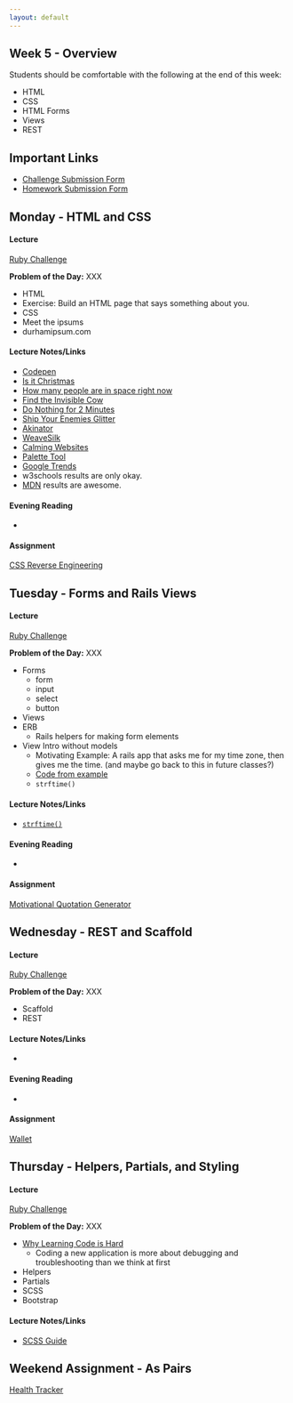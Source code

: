 ```yaml
---
layout: default
---
```


## Week 5 - Overview

Students should be comfortable with the following at the end of this week:

* HTML
* CSS
* HTML Forms
* Views
* REST


## Important Links

* [Challenge Submission Form](http://goo.gl/forms/OzzXZL6iEF)
* [Homework Submission Form](http://goo.gl/forms/o9so3mi9Sd)


## Monday - HTML and CSS

#### Lecture

[Ruby Challenge](https://github.com/masonfmatthews/rails_assignments/blob/master/challenges/if_challenge.rb)

**Problem of the Day:** XXX

* HTML
* Exercise: Build an HTML page that says something about you.
* CSS
* Meet the ipsums
* durhamipsum.com

#### Lecture Notes/Links

* [Codepen](http://codepen.io)
* [Is it Christmas](http://isitchristmas.com)
* [How many people are in space right now](http://howmanypeopleareinspacerightnow.com)
* [Find the Invisible Cow](http://findtheinvisiblecow.com/)
* [Do Nothing for 2 Minutes](http://www.donothingfor2minutes.com/)
* [Ship Your Enemies Glitter](http://shipyourenemiesglitter.com/)
* [Akinator](http://en.akinator.com/)
* [WeaveSilk](http://weavesilk.com/)
* [Calming Websites](http://www.makeuseof.com/tag/take-a-break-10-websites-to-help-you-relax-for-two-minutes/)
* [Palette Tool](http://paletton.com/#uid=13P0u0kllll70vXeaqEswg1G0aI)
* [Google Trends](https://trends.google.com)
* w3schools results are only okay.
* [MDN](https://developer.mozilla.org/en-US/) results are awesome.

#### Evening Reading

*

#### Assignment

[CSS Reverse Engineering](https://github.com/tiyd-rails-2015-01/css_reverse_engineering)


## Tuesday - Forms and Rails Views

#### Lecture

[Ruby Challenge](https://github.com/masonfmatthews/rails_assignments/blob/master/challenges/string_split_challenge.rb)


**Problem of the Day:** XXX

* Forms
  * form
  * input
  * select
  * button
* Views
* ERB
  * Rails helpers for making form elements
* View Intro without models
  * Motivating Example: A rails app that asks me for my time zone, then gives me the time. (and maybe go back to this in future classes?)
  * [Code from example](https://github.com/tiyd-rails-2015-01/w3-2-example)
  * `strftime()`

#### Lecture Notes/Links

* [`strftime()`](http://strftime.net/)

#### Evening Reading

*

#### Assignment

[Motivational Quotation Generator](https://github.com/tiyd-rails-2015-01/motivational_quotations)


## Wednesday - REST and Scaffold

#### Lecture

[Ruby Challenge](https://github.com/masonfmatthews/rails_assignments/blob/master/challenges/string_palindrome_challenge.rb)

**Problem of the Day:** XXX

* Scaffold
* REST

#### Lecture Notes/Links

*

#### Evening Reading

*

#### Assignment

[Wallet](https://github.com/tiyd-rails-2015-01/wallet)


## Thursday - Helpers, Partials, and Styling

#### Lecture

[Ruby Challenge](https://github.com/masonfmatthews/rails_assignments/blob/master/challenges/array_and_hash_challenge.rb)

**Problem of the Day:** XXX

* [Why Learning Code is Hard](http://www.vikingcodeschool.com/posts/why-learning-to-code-is-so-damn-hard)
  * Coding a new application is more about debugging and troubleshooting than we think at first
* Helpers
* Partials
* SCSS
* Bootstrap

#### Lecture Notes/Links

* [SCSS Guide](http://sass-lang.com/)


## Weekend Assignment - As Pairs

[Health Tracker](https://github.com/tiyd-rails-2015-01/health_tracker)
